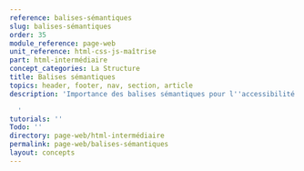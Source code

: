 ```yaml
---
reference: balises-sémantiques
slug: balises-sémantiques
order: 35
module_reference: page-web
unit_reference: html-css-js-maîtrise
part: html-intermédiaire
concept_categories: La Structure
title: Balises sémantiques
topics: header, footer, nav, section, article
description: 'Importance des balises sémantiques pour l''accessibilité et le SEO

  '
tutorials: ''
Todo: ''
directory: page-web/html-intermédiaire
permalink: page-web/balises-sémantiques
layout: concepts
---
```

